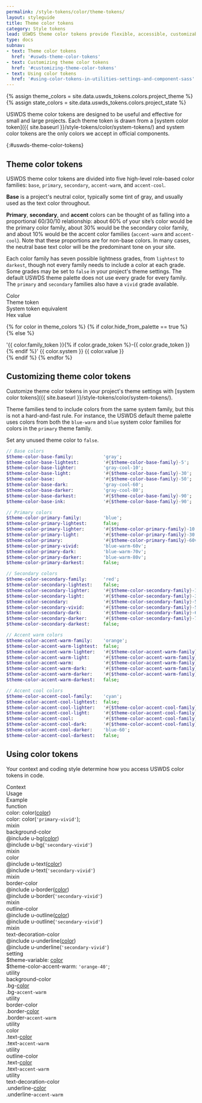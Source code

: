 ```yaml
---
permalink: /style-tokens/color/theme-tokens/
layout: styleguide
title: Theme color tokens
category: Style tokens
lead: USWDS theme color tokens provide flexible, accessible, customizable color choices for your project.
type: docs
subnav:
- text: Theme color tokens
  href: '#uswds-theme-color-tokens'
- text: Customizing theme color tokens
  href: '#customizing-theme-color-tokens'
- text: Using color tokens
  href: '#using-color-tokens-in-utilities-settings-and-component-sass'
---
```


{% assign theme_colors = site.data.uswds_tokens.colors.project_theme %}
{% assign state_colors = site.data.uswds_tokens.colors.project_state %}

USWDS theme color tokens are designed to be useful and effective for small and large projects. Each theme token is drawn from a [system color token]({{ site.baseurl }}/style-tokens/color/system-tokens/) and system color tokens are the only colors we accept in official components.

{:#uswds-theme-color-tokens}
## Theme color tokens
USWDS theme color tokens are divided into five high-level role-based color families: `base`, `primary`, `secondary`, `accent-warm`, and `accent-cool`.

**Base** is a project's neutral color, typically some tint of gray, and usually used as the text color throughout.

**Primary**, **secondary**, and **accent** colors can be thought of as falling into a proportional 60/30/10 relationship: about 60% of your site’s color would be the primary color family, about 30% would be the secondary color family, and about 10% would be the accent color families (`accent-warm` and `accent-cool`). Note that these proportions are for non-base colors. In many cases, the neutral base text color will be the predominant tone on your site.

Each color family has seven possible lightness grades, from `lightest` to `darkest`, though not every family needs to include a color at each grade. Some grades may be set to `false` in your project's theme settings. The default USWDS theme palette does not use every grade for every family. The `primary` and `secondary` families also have a `vivid` grade available.

<div class="bg-white radius-md border padding-x-2 padding-top-1 padding-bottom-2px">
  <div class="grid-row grid-gap flex-align-center margin-bottom-2 padding-bottom-1 border-bottom-2px text-bold font-sans-1">
    <div class="grid-col-1">Color</div>
    <div class="grid-col-4">Theme token</div>
    <div class="grid-col-3">System token equivalent</div>
    <div class="grid-col-fill text-right">Hex value</div>
  </div>

  {% for color in theme_colors %}
    {% if color.hide_from_palette == true %}
    {% else %}
  <div class="utility-example-container-condensed grid-row grid-gap flex-align-center{% if forloop.last == true %} border-bottom-0 margin-bottom-0{% endif %}">
    <span class="grid-col-1">
      <span class="square-4 radius-sm display-inline-block text-middle margin-right-1 bg-{{ color.token }}"></span>
    </span>
    <span class="grid-col-4">
      <span class="utility-class">'{{ color.family_token }}{% if color.grade_token %}-{{ color.grade_token }}{% endif %}'</span>
    </span>
    <span class="grid-col-3 font-mono-3">
      <span>{{ color.system }}</span>
    </span>
    <span class="grid-col-fill text-right font-mono-3">
      {{ color.value }}
    </span>
  </div>
    {% endif %}
  {% endfor %}
</div>

## Customizing theme color tokens
Customize theme color tokens in your project's theme settings with [system color tokens]({{ site.baseurl }}/style-tokens/color/system-tokens/).

Theme families tend to include colors from the same system family, but this is not a hard-and-fast rule. For instance, the USWDS default theme palette uses colors from both the `blue-warm` and `blue` system color families for colors in the `primary` theme family.

Set any unused theme color to `false`.

```sass
// Base colors
$theme-color-base-family:           'gray';
$theme-color-base-lightest:         '#{$theme-color-base-family}-5';
$theme-color-base-lighter:          'gray-cool-10';
$theme-color-base-light:            '#{$theme-color-base-family}-30';
$theme-color-base:                  '#{$theme-color-base-family}-50';
$theme-color-base-dark:             'gray-cool-60';
$theme-color-base-darker:           'gray-cool-80';
$theme-color-base-darkest:          '#{$theme-color-base-family}-90';
$theme-color-base-ink:              '#{$theme-color-base-family}-90';

// Primary colors
$theme-color-primary-family:        'blue';
$theme-color-primary-lightest:      false;
$theme-color-primary-lighter:       '#{$theme-color-primary-family}-10';
$theme-color-primary-light:         '#{$theme-color-primary-family}-30';
$theme-color-primary:               '#{$theme-color-primary-family}-60v';
$theme-color-primary-vivid:         'blue-warm-60v';
$theme-color-primary-dark:          'blue-warm-70v';
$theme-color-primary-darker:        'blue-warm-80v';
$theme-color-primary-darkest:       false;

// Secondary colors
$theme-color-secondary-family:      'red';
$theme-color-secondary-lightest:    false;
$theme-color-secondary-lighter:     '#{$theme-color-secondary-family}-10';
$theme-color-secondary-light:       '#{$theme-color-secondary-family}-30';
$theme-color-secondary:             '#{$theme-color-secondary-family}-50';
$theme-color-secondary-vivid:       '#{$theme-color-secondary-family}-50v';
$theme-color-secondary-dark:        '#{$theme-color-secondary-family}-60v';
$theme-color-secondary-darker:      '#{$theme-color-secondary-family}-70v';
$theme-color-secondary-darkest:     false;

// Accent warm colors
$theme-color-accent-warm-family:    'orange';
$theme-color-accent-warm-lightest:  false;
$theme-color-accent-warm-lighter:   '#{$theme-color-accent-warm-family}-10';
$theme-color-accent-warm-light:     '#{$theme-color-accent-warm-family}-20v';
$theme-color-accent-warm:           '#{$theme-color-accent-warm-family}-30v';
$theme-color-accent-warm-dark:      '#{$theme-color-accent-warm-family}-50v';
$theme-color-accent-warm-darker:    '#{$theme-color-accent-warm-family}-60';
$theme-color-accent-warm-darkest:   false;

// Accent cool colors
$theme-color-accent-cool-family:    'cyan';
$theme-color-accent-cool-lightest:  false;
$theme-color-accent-cool-lighter:   '#{$theme-color-accent-cool-family}-5';
$theme-color-accent-cool-light:     '#{$theme-color-accent-cool-family}-20';
$theme-color-accent-cool:           '#{$theme-color-accent-cool-family}-30v';
$theme-color-accent-cool-dark:      '#{$theme-color-accent-cool-family}-40v';
$theme-color-accent-cool-darker:    'blue-60';
$theme-color-accent-cool-darkest:   false;
```

## Using color tokens
Your context and coding style determine how you access USWDS color tokens in code.

<div class="bg-white radius-md border padding-x-2 padding-top-1 padding-bottom-2px">
  <div class="grid-row grid-gap flex-align-center margin-bottom-1 padding-bottom-1 border-bottom-2px text-bold">
    <div class="grid-col-2 text-700 font-sans-1">Context</div>
    <div class="grid-col-5 text-700 font-sans-1">Usage</div>
    <div class="grid-col-5 text-700 font-sans-1">Example</div>
  </div>
  <div class="grid-row grid-gap flex-align-center padding-bottom-1 margin-bottom-1 border-bottom border-gray-10 font-mono-3 line-height-mono-6">
    <div class="grid-col-2 text-bold font-sans-3">function</div>
    <div class="grid-col-5">color: color(<a href="{{ site.baseurl }}/style-tokens/color/theme-tokens/" class="token">color</a>)</div>
    <div class="grid-col-5">color: color(<code>'primary-vivid'</code>);</div>
  </div>
  <div class="grid-row grid-gap flex-align-center padding-bottom-1 margin-bottom-1 border-bottom border-gray-10 font-mono-3 line-height-mono-6">
    <div class="grid-col-2 text-bold font-sans-3 line-height-mono-2">
      mixin<br/>
      <span class="text-normal">background-color</span>
    </div>
    <div class="grid-col-5">
      @include u-bg(<a href="{{ site.baseurl }}/style-tokens/color/theme-tokens/" class="token">color</a>)
    </div>
    <div class="grid-col-5">
      @include u-bg(<code>'secondary-vivid'</code>)<br/>
    </div>
  </div>
  <div class="grid-row grid-gap flex-align-center padding-bottom-1 margin-bottom-1 border-bottom border-gray-10 font-mono-3 line-height-mono-6">
    <div class="grid-col-2 text-bold font-sans-3 line-height-mono-2">
      mixin<br/>
      <span class="text-normal">color</span>
    </div>
    <div class="grid-col-5">
      @include u-text(<a href="{{ site.baseurl }}/style-tokens/color/theme-tokens/" class="token">color</a>)
    </div>
    <div class="grid-col-5">
      @include u-text(<code>'secondary-vivid'</code>)<br/>
    </div>
  </div>
  <div class="grid-row grid-gap flex-align-center padding-bottom-1 margin-bottom-1 border-bottom border-gray-10 font-mono-3 line-height-mono-6">
    <div class="grid-col-2 text-bold font-sans-3 line-height-mono-2">
      mixin<br/>
      <span class="text-normal">border-color</span>
    </div>
    <div class="grid-col-5">
      @include u-border(<a href="{{ site.baseurl }}/style-tokens/color/theme-tokens/" class="token">color</a>)
    </div>
    <div class="grid-col-5">
      @include u-border(<code>'secondary-vivid'</code>)<br/>
    </div>
  </div>
  <div class="grid-row grid-gap flex-align-center padding-bottom-1 margin-bottom-1 border-bottom border-gray-10 font-mono-3 line-height-mono-6">
    <div class="grid-col-2 text-bold font-sans-3 line-height-mono-2">
      mixin<br/>
      <span class="text-normal">outline-color</span>
    </div>
    <div class="grid-col-5">
      @include u-outline(<a href="{{ site.baseurl }}/style-tokens/color/theme-tokens/" class="token">color</a>)
    </div>
    <div class="grid-col-5">
      @include u-outline(<code>'secondary-vivid'</code>)<br/>
    </div>
  </div>
  <div class="grid-row grid-gap flex-align-center padding-bottom-1 margin-bottom-1 border-bottom border-gray-10 font-mono-3 line-height-mono-6">
    <div class="grid-col-2 text-bold font-sans-3 line-height-mono-2">
      mixin<br/>
      <span class="text-normal">text-decoration-color</span>
    </div>
    <div class="grid-col-5">
      @include u-underline(<a href="{{ site.baseurl }}/style-tokens/color/theme-tokens/" class="token">color</a>)
    </div>
    <div class="grid-col-5">
      @include u-underline(<code>'secondary-vivid'</code>)<br/>
    </div>
  </div>

  <div class="grid-row grid-gap flex-align-center padding-bottom-1 margin-bottom-1 border-bottom border-gray-10 font-mono-3">
    <div class="grid-col-2 text-bold font-sans-3">setting</div>
    <div class="grid-col-5">$theme-variable: <a href="{{ site.baseurl }}/style-tokens/color/theme-tokens/" class="token">color</a></div>
    <div class="grid-col-5">$theme-color-accent-warm: <code>'orange-40'</code>;</div>
  </div>
  <div class="grid-row grid-gap flex-align-center padding-bottom-1 margin-bottom-1 border-bottom border-gray-10 font-mono-3">
    <div class="grid-col-2 text-bold font-sans-3">utility<br/>
      <span class="text-normal">background-color</span>
    </div>
    <div class="grid-col-5">.bg-<a href="{{ site.baseurl }}/style-tokens/color/theme-tokens/" class="token">color</a></div>
    <div class="grid-col-5">.bg-<code>accent-warm</code></div>
  </div>
  <div class="grid-row grid-gap flex-align-center padding-bottom-1 margin-bottom-1 border-bottom border-gray-10 font-mono-3">
    <div class="grid-col-2 text-bold font-sans-3">utility<br/>
      <span class="text-normal">border-color</span>
    </div>
    <div class="grid-col-5">.border-<a href="{{ site.baseurl }}/style-tokens/color/theme-tokens/" class="token">color</a></div>
    <div class="grid-col-5">.border-<code>accent-warm</code></div>
  </div>
  <div class="grid-row grid-gap flex-align-center padding-bottom-1 margin-bottom-1 border-bottom border-gray-10 font-mono-3">
    <div class="grid-col-2 text-bold font-sans-3">utility<br/>
      <span class="text-normal">color</span>
    </div>
    <div class="grid-col-5">.text-<a href="{{ site.baseurl }}/style-tokens/color/theme-tokens/" class="token">color</a></div>
    <div class="grid-col-5">.text-<code>accent-warm</code></div>
  </div>
  <div class="grid-row grid-gap flex-align-center padding-bottom-1 margin-bottom-1 border-bottom border-gray-10 font-mono-3">
    <div class="grid-col-2 text-bold font-sans-3">utility<br/>
      <span class="text-normal">outline-color</span>
    </div>
    <div class="grid-col-5">.text-<a href="{{ site.baseurl }}/style-tokens/color/theme-tokens/" class="token">color</a></div>
    <div class="grid-col-5">.text-<code>accent-warm</code></div>
  </div>
  <div class="grid-row grid-gap flex-align-center padding-bottom-1 border-gray-10 font-mono-3">
    <div class="grid-col-2 text-bold font-sans-3 line-height-mono-2">utility<br/>
      <span class="text-normal">text-decoration-color</span>
    </div>
    <div class="grid-col-5">.underline-<a href="{{ site.baseurl }}/style-tokens/color/theme-tokens/" class="token">color</a></div>
    <div class="grid-col-5">.underline-<code>accent-warm</code></div>
  </div>
</div>
